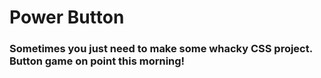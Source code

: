 # Power Button #
### Sometimes you just need to make some whacky CSS project.  Button game on point this morning! ###
